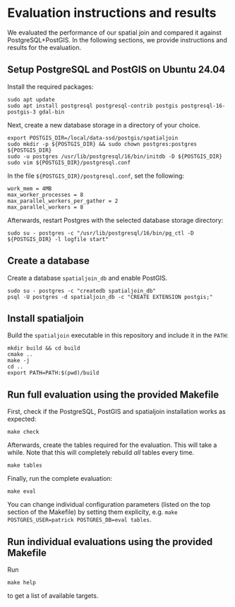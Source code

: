 # Evaluation instructions and results

We evaluated the performance of our spatial join and compared it against
PostgreSQL+PostGIS. In the following sections, we provide instructions and
results for the evaluation.

## Setup PostgreSQL and PostGIS on Ubuntu 24.04

Install the required packages:


```
sudo apt update
sudo apt install postgresql postgresql-contrib postgis postgresql-16-postgis-3 gdal-bin
```

Next, create a new database storage in a directory of your choice.
```
export POSTGIS_DIR=/local/data-ssd/postgis/spatialjoin
sudo mkdir -p ${POSTGIS_DIR} && sudo chown postgres:postgres ${POSTGIS_DIR}
sudo -u postgres /usr/lib/postgresql/16/bin/initdb -D ${POSTGIS_DIR}
sudo vim ${POSTGIS_DIR}/postgresql.conf
```
In the file `${POSTGIS_DIR}/postgresql.conf`, set the following:
```
work_mem = 4MB
max_worker_processes = 8
max_parallel_workers_per_gather = 2
max_parallel_workers = 8
```
Afterwards, restart Postgres with the selected database storage directory:

```
sudo su - postgres -c "/usr/lib/postgresql/16/bin/pg_ctl -D ${POSTGIS_DIR} -l logfile start"
```

## Create a database

Create a database `spatialjoin_db` and enable PostGIS.
```
sudo su - postgres -c "createdb spatialjoin_db"
psql -U postgres -d spatialjoin_db -c "CREATE EXTENSION postgis;"
```

## Install spatialjoin

Build the `spatialjoin` executable in this repository and include it in the `PATH`:

```
mkdir build && cd build
cmake ..
make -j
cd ..
export PATH=PATH:$(pwd)/build
```

## Run full evaluation using the provided Makefile

First, check if the PostgreSQL, PostGIS and spatialjoin installation works as expected:

```
make check
```

Afterwards, create the tables required for the evaluation. This will take a while. Note that this  will completely rebuild *all* tables every time.

```
make tables
```

Finally, run the complete evaluation:

```
make eval
```

You can change individual configuration parameters (listed on the top section of the Makefile) by setting them explicity, e.g. `make POSTGRES_USER=patrick POSTGRES_DB=eval tables`.

## Run individual evaluations using the provided Makefile

Run

```
make help
```

to get a list of available targets.
